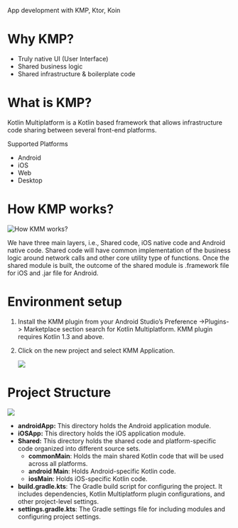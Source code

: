 ﻿<a name="_int_dkgxm26x"></a>App development with KMP, Ktor, Koin
# Why KMP?
- Truly native UI (User Interface)
- Shared business logic
- Shared infrastructure & boilerplate code
# What is KMP?
Kotlin Multiplatform is a Kotlin based framework that allows infrastructure code sharing between several front-end platforms.

Supported Platforms 

- Android
- iOS
- Web
- Desktop
# How KMP works?
![How KMM works?](Aspose.Words.296d0f5b-bb4b-44a0-947f-1693c58b2acb.001.png)

We have three main layers, i.e., Shared code, iOS native code and Android native code. Shared code will have common implementation of the business logic around network calls and other core utility type of functions. Once the shared module is built, the outcome of the shared module <a name="_int_flp21fxf"></a>is .framework file for iOS and .jar file for Android.
# Environment setup
1. Install the KMM plugin from your Android Studio’s Preference ->Plugins-> Marketplace section search for Kotlin Multiplatform. KMM plugin requires Kotlin 1.3 and above.

1. Click on the new project and select KMM Application.

   ![](Aspose.Words.296d0f5b-bb4b-44a0-947f-1693c58b2acb.002.png)
# Project Structure
![](Aspose.Words.296d0f5b-bb4b-44a0-947f-1693c58b2acb.003.png)

- **androidApp:** This directory holds the Android application module.
- **iOSApp:** This directory holds the iOS application module.
- **Shared:** This directory holds the shared code and platform-specific code organized into different source sets.
  - **commonMain**: Holds the main shared Kotlin code that will be used across all platforms.
  - **android Main**: Holds Android-specific Kotlin code.
  - **iosMain**: Holds iOS-specific Kotlin code.
- **build.gradle.kts**: The Gradle build script for configuring the project. It includes dependencies, Kotlin Multiplatform plugin configurations, and other project-level settings.
- **settings.gradle.kts**: The Gradle settings file for including modules and configuring project settings.


